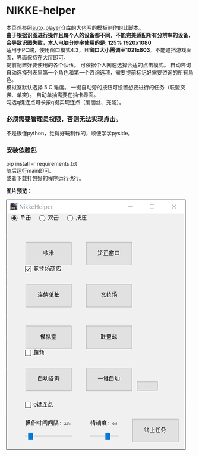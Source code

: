 # NIKKE-helper
本菜鸡参照[auto_player](https://github.com/anywhere2go/auto_player)仓库的大佬写的模板制作的此脚本。    
**由于根据识图进行操作且每个人的设备都不同，不能完美适配所有分辨率的设备，会导致识图失败，本人电脑分辨率使用的是: 125% 1920x1080**   
适用于PC端，使用窗口模式4:3，且**窗口大小需调至1021x803**，不能遮挡游戏画面，界面保持在大厅即可。  
提前配置好要使用的各个队伍。
可依据个人网速选择合适的点击模式。
自动咨询自动选择列表里第一个角色和第一个咨询选项，需要提前标记好需要咨询的所有角色。   
模拟室默认选择 5 C 难度。
一键自动旁的按钮可设置想要进行的任务（联盟突袭、单突）。
自动单抽需要在抽卡界面。  
勾选q键连点可长按q键实现连点（爱丽丝、充能）。
### 必须需要**管理员权限**，否则无法实现点击。

不是很懂python，觉得好玩制作的，顺便学学pyside。

### 安装依赖包
pip install -r requirements.txt   
随后运行main即可。   
或者下载打包好的程序运行也行。

**图片预览：**

![预览](./example.png)

